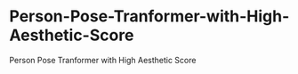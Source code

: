 # Person-Pose-Tranformer-with-High-Aesthetic-Score
Person Pose Tranformer with High Aesthetic Score
